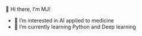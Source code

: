 👋 Hi there, I’m MJ!

- 👀 I’m interested in AI applied to medicine
- 🌱 I’m currently learning Python and Deep learning


<!---
MJNoel/MJNoel is a ✨ special ✨ repository because its `README.md` (this file) appears on your GitHub profile.
You can click the Preview link to take a look at your changes.
--->
